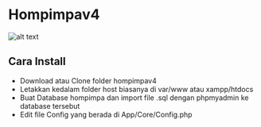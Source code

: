 # Hompimpav4
![alt text](http://oi68.tinypic.com/i4rfas.jpg)
## Cara Install
* Download atau Clone folder hompimpav4
* Letakkan kedalam folder host biasanya di var/www atau xampp/htdocs
* Buat Database hompimpa dan import file .sql dengan phpmyadmin ke database tersebut
* Edit file Config yang berada di App/Core/Config.php
